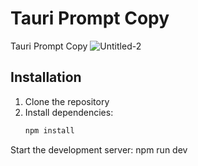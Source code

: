 # Tauri Prompt Copy
 Tauri Prompt Copy
![Untitled-2](https://github.com/user-attachments/assets/7c2526ea-38ed-4539-bf57-a3ed698f07ef)


## Installation

1. Clone the repository
2. Install dependencies:
   ```bash
   npm install

Start the development server:
 npm run dev
